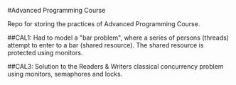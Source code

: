 #Advanced Programming Course

Repo for storing the practices of Advanced Programming Course.

##CAL1:
Had to model a "bar problem", where a series of persons (threads) attempt to enter to a bar (shared resource). The shared resource is protected using monitors.

##CAL3:
Solution to the Readers & Writers classical concurrency problem using monitors, semaphores and locks.